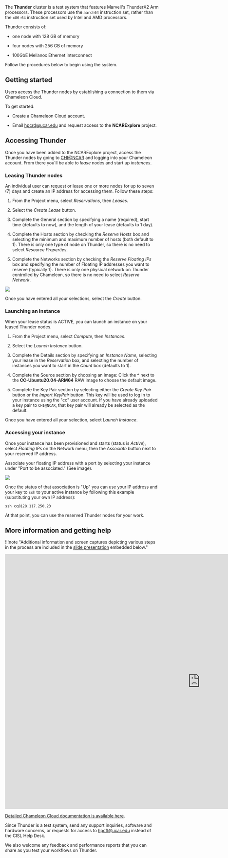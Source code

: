 The **Thunder** cluster is a test system that features Marvell's
ThunderX2 Arm processors. These processors use the `aarch64` instruction
set, rather than the `x86-64` instruction set used by Intel and AMD
processors.

Thunder consists of:

- one node with 128 GB of memory

- four nodes with 256 GB of memory

- 100GbE Mellanox Ethernet interconnect

Follow the procedures below to begin using the system.

## Getting started

Users access the Thunder nodes by establishing a connection to them via
Chameleon Cloud.

To get started:

- Create a Chameleon Cloud account.

- Email <hpcrd@ucar.edu> and request access to the **NCARExplore**
  project.

## Accessing Thunder

Once you have been added to the NCARExplore project, access the Thunder
nodes by going to [CHI@NCAR](https://chi.hpc.ucar.edu/) and logging into
your Chameleon account. From there you'll be able to *lease* nodes and
start up *instances*.

### Leasing Thunder nodes

An individual user can request or lease one or more nodes for up to
seven (7) days and create an IP address for accessing them.
Follow these steps:

1.  From the Project menu, select *Reservations*, then *Leases*.

2.  Select the *Create Lease* button.

3.  Complete the General section by specifying a name (required), start
    time (defaults to now), and the length of your lease (defaults to 1
    day).

4.  Complete the Hosts section by checking the *Reserve Hosts* box and
    selecting the minimum and maximum number of hosts (both default to
    1). There is only one type of node on Thunder, so there is no need
    to select *Resource Properties*.

5.  Complete the Networks section by checking the *Reserve Floating IPs*
    box and specifying the number of Floating IP addresses you want to
    reserve (typically 1). There is only one physical network on Thunder
    controlled by Chameleon, so there is no need to select *Reserve
    Network*.

![](media/image1.png)

Once you have entered all your selections, select the *Create* button.

### Launching an instance

When your lease status is ACTIVE, you can launch an instance on your
leased Thunder nodes.

1.  From the Project menu, select *Compute*, then *Instances*.

2.  Select the *Launch Instance* button.

3.  Complete the Details section by specifying an *Instance Name*,
    selecting your lease in the *Reservation* box, and selecting the
    number of instances you want to start in the *Count* box (defaults
    to 1).

4.  Complete the Source section by choosing an image: Click the **^**
    next to the **CC-Ubuntu20.04-ARM64** RAW image to choose the default
    image.

5.  Complete the Key Pair section by selecting either the *Create Key
    Pair* button or the *Import KeyPair* button. This key will be used
    to log in to your instance using the "cc" user account. If you have
    already uploaded a key pair to `CHI@NCAR`, that key pair will already
    be selected as the default.

Once you have entered all your selection, select *Launch Instance*.

### Accessing your instance

Once your instance has been provisioned and starts (status is *Active*),
select *Floating IPs* on the Network menu, then the *Associate* button
next to your reserved IP address.

Associate your floating IP address with a port by selecting your
instance under "Port to be associated." (See image).

![](media/image2.png)

Once the status of that association is "Up" you can use your IP address
and your key to `ssh` to your active instance by following this
example (substituting your own IP address):
```pre
ssh cc@128.117.250.23
```

At that point, you can use the reserved Thunder nodes for your work.

## More information and getting help

!!!note "Additional information and screen captures depicting various steps in the process are included in the [slide presentation](https://docs.google.com/presentation/d/1RdDueOY6pRd2UYNOE1HDrxuSp7LQbhOYasaSu_YM1R0) embedded below."

<iframe src="https://docs.google.com/presentation/d/1RdDueOY6pRd2UYNOE1HDrxuSp7LQbhOYasaSu_YM1R0/embed?start=false&loop=false&delayms=3000" frameborder="0" width="1280" height="836" allowfullscreen="true" mozallowfullscreen="true" webkitallowfullscreen="true"></iframe>

[Detailed Chameleon Cloud documentation is available here](https://chameleoncloud.readthedocs.io/en/latest/).

Since Thunder is a test system, send any support inquiries, software and
hardware concerns, or requests for access to <hpcfl@ucar.edu> instead of
the CISL Help Desk.

We also welcome any feedback and performance reports that you can share
as you test your workflows on Thunder.
